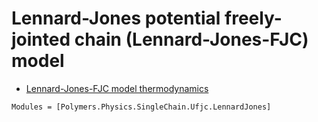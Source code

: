 # Lennard-Jones potential freely-jointed chain (Lennard-Jones-FJC) model

  * [Lennard-Jones-FJC model thermodynamics](../../../thermodynamics)

```@autodocs
Modules = [Polymers.Physics.SingleChain.Ufjc.LennardJones]
```
